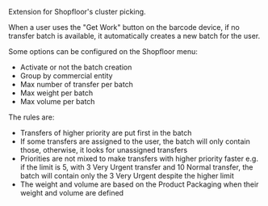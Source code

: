 Extension for Shopfloor's cluster picking.

When a user uses the "Get Work" button on the barcode device, if no
transfer batch is available, it automatically creates a new batch for
the user.

Some options can be configured on the Shopfloor menu:

- Activate or not the batch creation
- Group by commercial entity
- Max number of transfer per batch
- Max weight per batch
- Max volume per batch

The rules are:

- Transfers of higher priority are put first in the batch
- If some transfers are assigned to the user, the batch will only
  contain those, otherwise, it looks for unassigned transfers
- Priorities are not mixed to make transfers with higher priority faster
  e.g. if the limit is 5, with 3 Very Urgent transfer and 10 Normal
  transfer, the batch will contain only the 3 Very Urgent despite the
  higher limit
- The weight and volume are based on the Product Packaging when their
  weight and volume are defined
